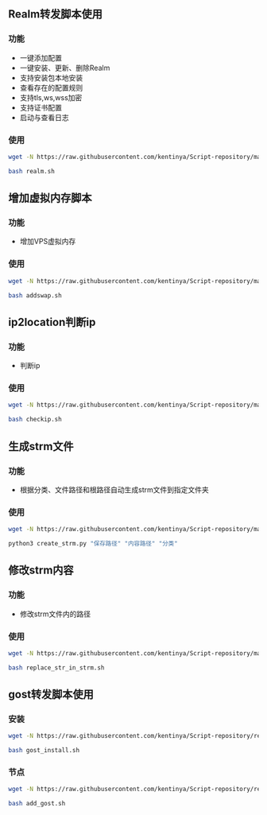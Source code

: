 ## Realm转发脚本使用
### 功能
- 一键添加配置
- 一键安装、更新、删除Realm
- 支持安装包本地安装
- 查看存在的配置规则
- 支持tls,ws,wss加密
- 支持证书配置
- 启动与查看日志
### 使用
``` bash
wget -N https://raw.githubusercontent.com/kentinya/Script-repository/main/Realm/realm.sh && chmod +x realm.sh
```
``` bash
bash realm.sh
```
## 增加虚拟内存脚本
### 功能
- 增加VPS虚拟内存
### 使用
```bash
wget -N https://raw.githubusercontent.com/kentinya/Script-repository/main/addswap/addswap.sh && chmod +x addswap.sh
```
``` bash
bash addswap.sh
```

## ip2location判断ip
### 功能
- 判断ip

### 使用
```bash
wget -N https://raw.githubusercontent.com/kentinya/Script-repository/main/ip2location/checkip.sh && chmod +x checkip.sh
```
``` bash
bash checkip.sh
```
## 生成strm文件

### 功能
- 根据分类、文件路径和根路径自动生成strm文件到指定文件夹

### 使用
```bash
wget -N https://raw.githubusercontent.com/kentinya/Script-repository/main/creat_strm/create_strm.py && chmod +x create_strm.py
```
``` bash
python3 create_strm.py "保存路径" "内容路径" "分类"
```

## 修改strm内容

### 功能

-  修改strm文件内的路径

### 使用

```bash
wget -N https://raw.githubusercontent.com/kentinya/Script-repository/main/creat_strm/replace_str_in_strm.sh && chmod +x replace_str_in_strm.sh
```
```bash
bash replace_str_in_strm.sh
```

## gost转发脚本使用

### 安装
``` bash
wget -N https://raw.githubusercontent.com/kentinya/Script-repository/refs/heads/main/gost/gost_install.sh && chmod +x gost_install.sh
```
``` bash
bash gost_install.sh
```

### 节点

``` bash
wget -N https://raw.githubusercontent.com/kentinya/Script-repository/refs/heads/main/gost/add_gost.sh && chmod +x add_gost.sh
```
``` bash
bash add_gost.sh
```
